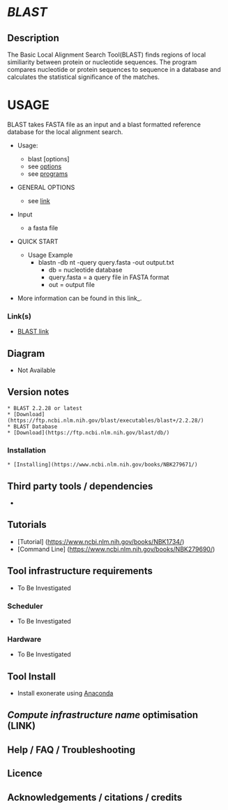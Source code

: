 # *BLAST*

## Description
The Basic Local Alignment Search Tool(BLAST) finds regions of local similiarity between protein or nucleotide sequences. The program compares nucleotide or protein sequences to sequence in a database and calculates the statistical significance of the matches.

# USAGE
BLAST takes FASTA file as an input and a blast formatted reference database for the local alignment search.

* Usage:
  * blast [options] 
  * see [options](https://www.ncbi.nlm.nih.gov/books/NBK279684/)
  * see [programs](https://www.ncbi.nlm.nih.gov/books/NBK279668/)

* GENERAL OPTIONS
	* see [link](https://www.ncbi.nlm.nih.gov/books/NBK279680/)


* Input  
  * a fasta file
* QUICK START 
  * Usage Example
  	* blastn -db nt -query query.fasta -out output.txt
		* db = nucleotide database
		* query.fasta  = a query file in FASTA format
		* out = output file

- More information can be found in this link_.


### Link(s)
  * [BLAST link](https://www.ncbi.nlm.nih.gov/books/NBK1734/)


## Diagram
   * Not Available

## Version notes
    * BLAST 2.2.28 or latest
	* [Download](https://ftp.ncbi.nlm.nih.gov/blast/executables/blast+/2.2.28/)
	* BLAST Database
	* [Download](https://ftp.ncbi.nlm.nih.gov/blast/db/)

### Installation
    * [Installing](https://www.ncbi.nlm.nih.gov/books/NBK279671/)

## Third party tools / dependencies
   * 

## Tutorials
   * [Tutorial] (https://www.ncbi.nlm.nih.gov/books/NBK1734/)
   * [Command Line] (https://www.ncbi.nlm.nih.gov/books/NBK279690/)

## Tool infrastructure requirements
   * To Be Investigated

### Scheduler
   * To Be Investigated

### Hardware
   * To Be Investigated

## Tool Install
   * Install exonerate using [Anaconda](https://anaconda.org/bioconda/exonerate)

## *Compute infrastructure name* optimisation (**LINK**)

## Help / FAQ / Troubleshooting

## Licence

## Acknowledgements / citations / credits
